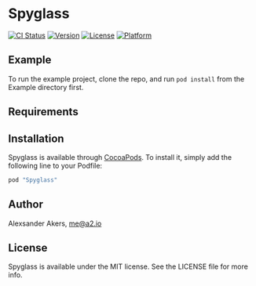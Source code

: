 # Spyglass

[![CI Status](http://img.shields.io/travis/a2/Spyglass.svg?style=flat)](https://travis-ci.org/a2/Spyglass)
[![Version](https://img.shields.io/cocoapods/v/Spyglass.svg?style=flat)](http://cocoapods.org/pods/Spyglass)
[![License](https://img.shields.io/cocoapods/l/Spyglass.svg?style=flat)](http://cocoapods.org/pods/Spyglass)
[![Platform](https://img.shields.io/cocoapods/p/Spyglass.svg?style=flat)](http://cocoapods.org/pods/Spyglass)

## Example

To run the example project, clone the repo, and run `pod install` from the Example directory first.

## Requirements

## Installation

Spyglass is available through [CocoaPods](http://cocoapods.org). To install
it, simply add the following line to your Podfile:

```ruby
pod "Spyglass"
```

## Author

Alexsander Akers, me@a2.io

## License

Spyglass is available under the MIT license. See the LICENSE file for more info.
